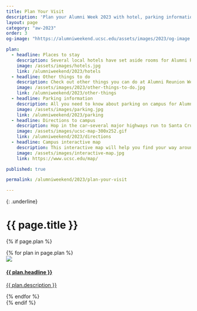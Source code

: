 ```yaml
---
title: Plan Your Visit
description: 'Plan your Alumni Week 2023 with hotel, parking information, interactive map, and directions'
layout: page
category: "aw-2023"
order: 3
og-image: "hhttps://alumniweekend.ucsc.edu/assets/images/2023/og-image.jpg"

plan:
  - headline: Places to stay
    description: Several local hotels have set aside rooms for Alumni Reunion Weekend guests, with some offering special rates.
    image: /assets/images/hotels.jpg
    link: /alumniweekend/2023/hotels
  - headline: Other things to do
    description: Check out other things you can do at Alumni Reunion Weekend 2023.
    image: /assets/images/2023/other-things-to-do.jpg
    link: /alumniweekend/2023/other-things
  - headline: Parking information
    description: All you need to know about parking on campus for Alumni Reunion Weekend. Check back often for updated information as the weekend draws closer.
    image: /assets/images/parking.jpg
    link: /alumniweekend/2023/parking
  - headline: Directions to campus
    description: Hop in the car—several major highways run to Santa Cruz. Or come by plane—the San Francisco and San Jose international airports, as well as Monterey Regional Airport, are all nearby.
    image: /assets/images/ucsc-map-300x252.gif
    link: /alumniweekend/2023/directions
  - headline: Campus interactive map
    description: This interactive map will help you find your way around campus.
    image: /assets/images/interactive-map.jpg
    link: https://www.ucsc.edu/map/

published: true

permalink: /alumniweekend/2023/plan-your-visit

---
```

{: .underline}
# {{ page.title }}

{% if page.plan %}
<div class="generic-card-list fade-out-siblings">
   {% for plan in page.plan %}
    <a class="generic-card" href="{{ plan.link }}" aria-label="">
        <div class="image">
            <img src="{{ plan.image }}">
        </div>
        <div class="card-text">
            <h4 class="underline">{{ plan.headline }}</h4>
            <p>{{ plan.description }}</p>
        </div>
    </a>
    {% endfor %}
</div>
{% endif %}
